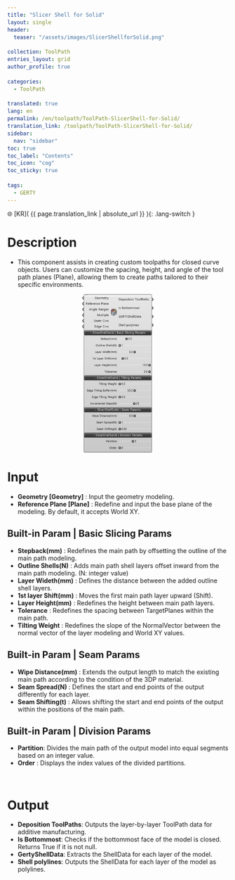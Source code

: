```yaml
---
title: "Slicer Shell for Solid"
layout: single
header:
  teaser: "/assets/images/SlicerShellforSolid.png"

collection: ToolPath
entries_layout: grid
author_profile: true

categories:
  - ToolPath

translated: true
lang: en
permalink: /en/toolpath/ToolPath-SlicerShell-for-Solid/
translation_link: /toolpath/ToolPath-SlicerShell-for-Solid/
sidebar:
  nav: "sidebar"
toc: true
toc_label: "Contents"
toc_icon: "cog"
toc_sticky: true

tags: 
  - GERTY
---
```


🌐 [KR]( {{ page.translation_link | absolute_url }} ){: .lang-switch }

# Description

* This component assists in creating custom toolpaths for closed curve objects. Users can customize the spacing, height, and angle of the tool path planes (Plane), allowing them to create paths tailored to their specific environments.

<p align="center">  <img src="/assets/images/SlicerShellforSolid.png" align="center" width="32%"></p>

# Input

* **Geometry [Geometry]** : Input the geometry modeling.
* **Reference Plane [Plane]** :  Redefine and input the base plane of the modeling. By default, it accepts World XY.

## Built-in Param | Basic Slicing Params

* **Stepback(mm)** : Redefines the main path by offsetting the outline of the main path modeling.
* **Outline Shells(N)** : Adds main path shell layers offset inward from the main path modeling. (N: integer value)
* **Layer Wideth(mm)** :  Defines the distance between the added outline shell layers.
* **1st layer Shift(mm)** : Moves the first main path layer upward (Shift).
* **Layer Height(mm)** : Redefines the height between main path layers.
* **Tolerance** :  Redefines the spacing between TargetPlanes within the main path.
* **Tilting Weight** : Redefines the slope of the NormalVector between the normal vector of the layer modeling and World XY values.

## Built-in Param | Seam Params

* **Wipe Distance(mm)** : Extends the output length to match the existing main path according to the condition of the 3DP material.
* **Seam Spread(N)** : Defines the start and end points of the output differently for each layer.
* **Seam Shifting(t)** : Allows shifting the start and end points of the output within the positions of the main path.

## Built-in Param | Division Params

* **Partition**: Divides the main path of the output model into equal segments based on an integer value.
* **Order** : Displays the index values of the divided partitions.
<br>

# Output

* **Deposition ToolPaths**: Outputs the layer-by-layer ToolPath data for additive manufacturing.
* **Is Bottommost**: Checks if the bottommost face of the model is closed. Returns True if it is not null.
* **GertyShellData**: Extracts the ShellData for each layer of the model.
* **Shell polylines**: Outputs the ShellData for each layer of the model as polylines.
